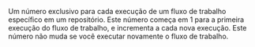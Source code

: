 Um número exclusivo para cada execução de um fluxo de trabalho específico em um repositório. Este número começa em 1 para a primeira execução do fluxo de trabalho, e incrementa a cada nova execução. Este número não muda se você executar novamente o fluxo de trabalho.